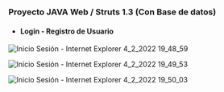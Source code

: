 ### Proyecto JAVA Web / Struts 1.3 (Con Base de datos)
- #### Login - Registro de Usuario

![Inicio Sesión - Internet Explorer 4_2_2022 19_48_59](https://user-images.githubusercontent.com/88462536/152616172-0e2d7047-99e0-4050-8447-f98c9c42d991.png)

![Inicio Sesión - Internet Explorer 4_2_2022 19_49_53](https://user-images.githubusercontent.com/88462536/152616190-7a978eb2-b031-46bb-b955-976217180d0f.png)

![Inicio Sesión - Internet Explorer 4_2_2022 19_50_03](https://user-images.githubusercontent.com/88462536/152616208-cc8f6a9b-de62-40fb-be2a-f93ee5f6d17c.png)



